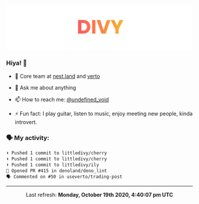 
![](https://github.com/divy-work/divy-work/raw/master/assets/divy.png)

### Hiya! 👋

- 🔭 Core team at [nest.land](https://github.com/nestdotland/nest.land) and [verto](https://github.com/useverto/verto)

- 💬 Ask me about anything

- 📫 How to reach me: [@undefined_void](https://instagram.com/divy.exe)

- ⚡ Fun fact: I play guitar, listen to music, enjoy meeting new people, kinda introvert.

### 🗣 My activity:

```
⬆️ Pushed 1 commit to littledivy/cherry
⬆️ Pushed 1 commit to littledivy/cherry
⬆️ Pushed 1 commit to littledivy/ily
💪 Opened PR #415 in denoland/deno_lint
🗣 Commented on #50 in useverto/trading-post
```

------------
<p align="center">Last refresh: <b>Monday, October 19th 2020, 4:40:07 pm UTC</b></p>
